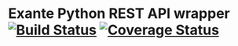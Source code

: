 # Exante Python REST API wrapper [![Build Status](https://travis-ci.com/denisvolokh/exante-python-api.svg?branch=master)](https://travis-ci.com/denisvolokh/exante-python-api) [![Coverage Status](https://coveralls.io/repos/github/denisvolokh/exante-python-api/badge.svg?branch=master)](https://coveralls.io/github/denisvolokh/exante-python-api?branch=master)
